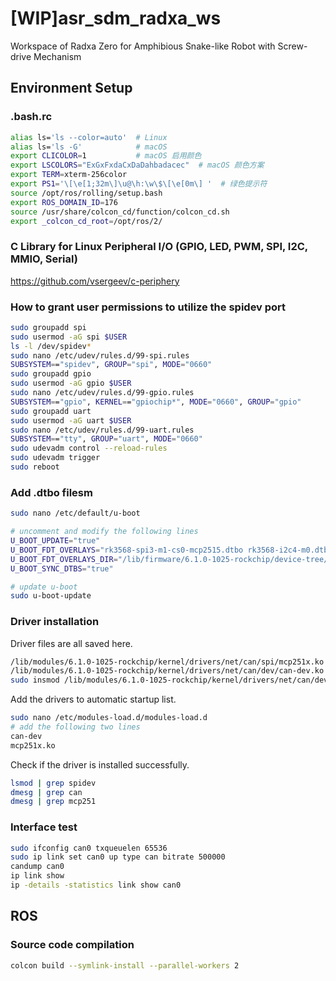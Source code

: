 # [WIP]asr_sdm_radxa_ws
Workspace of Radxa Zero for Amphibious Snake-like Robot with Screw-drive Mechanism

## Environment Setup

### .bash.rc
```sh
alias ls='ls --color=auto'  # Linux
alias ls='ls -G'            # macOS
export CLICOLOR=1           # macOS 启用颜色
export LSCOLORS="ExGxFxdaCxDaDahbadacec"  # macOS 颜色方案
export TERM=xterm-256color
export PS1='\[\e[1;32m\]\u@\h:\w\$\[\e[0m\] '  # 绿色提示符
source /opt/ros/rolling/setup.bash
export ROS_DOMAIN_ID=176
source /usr/share/colcon_cd/function/colcon_cd.sh
export _colcon_cd_root=/opt/ros/2/
```

### C Library for Linux Peripheral I/O (GPIO, LED, PWM, SPI, I2C, MMIO, Serial)
https://github.com/vsergeev/c-periphery

### How to grant user permissions to utilize the spidev port
```sh
sudo groupadd spi
sudo usermod -aG spi $USER
ls -l /dev/spidev*
sudo nano /etc/udev/rules.d/99-spi.rules
SUBSYSTEM=="spidev", GROUP="spi", MODE="0660"
sudo groupadd gpio
sudo usermod -aG gpio $USER
sudo nano /etc/udev/rules.d/99-gpio.rules
SUBSYSTEM=="gpio", KERNEL=="gpiochip*", MODE="0660", GROUP="gpio"
sudo groupadd uart
sudo usermod -aG uart $USER
sudo nano /etc/udev/rules.d/99-uart.rules
SUBSYSTEM=="tty", GROUP="uart", MODE="0660"
sudo udevadm control --reload-rules
sudo udevadm trigger
sudo reboot
```

### Add .dtbo filesm
```sh
sudo nano /etc/default/u-boot

# uncomment and modify the following lines
U_BOOT_UPDATE="true"
U_BOOT_FDT_OVERLAYS="rk3568-spi3-m1-cs0-mcp2515.dtbo rk3568-i2c4-m0.dtbo"
U_BOOT_FDT_OVERLAYS_DIR="/lib/firmware/6.1.0-1025-rockchip/device-tree/rockchip/overlay"
U_BOOT_SYNC_DTBS="true"

# update u-boot
sudo u-boot-update
```

### Driver installation
Driver files are all saved here.
```sh
/lib/modules/6.1.0-1025-rockchip/kernel/drivers/net/can/spi/mcp251x.ko
/lib/modules/6.1.0-1025-rockchip/kernel/drivers/net/can/dev/can-dev.ko
sudo insmod /lib/modules/6.1.0-1025-rockchip/kernel/drivers/net/can/dev/can-dev.ko
```

Add the drivers to automatic startup list.
```sh
sudo nano /etc/modules-load.d/modules-load.d
# add the following two lines
can-dev
mcp251x.ko
```

Check if the driver is installed successfully.
```sh
lsmod | grep spidev
dmesg | grep can
dmesg | grep mcp251
```

### Interface test
```sh
sudo ifconfig can0 txqueuelen 65536
sudo ip link set can0 up type can bitrate 500000
candump can0
ip link show
ip -details -statistics link show can0
```

## ROS

### Source code compilation
```sh
colcon build --symlink-install --parallel-workers 2
```

